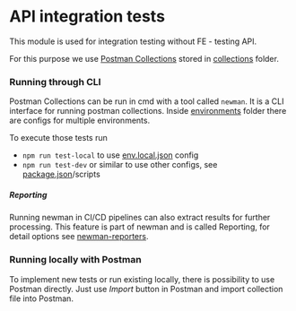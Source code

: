 # API integration tests

This module is used for integration testing without FE - testing API.

For this purpose we use [Postman Collections](https://www.postman.com/collection/) stored in
[collections](collections) folder.

### Running through CLI
Postman Collections can be run in cmd with a tool called `newman`. It is a CLI interface for running postman
collections. Inside [environments](environments) folder there are configs for multiple environments.

To execute those tests run
- `npm run test-local` to use [env.local.json](environments/env.local.json) config
- `npm run test-dev` or similar to use other configs, see [package.json](package.json)/scripts
##### Reporting
Running newman in CI/CD pipelines can also extract results for further processing. This feature is part of newman and
is called Reporting, for detail options see [newman-reporters](https://github.com/postmanlabs/newman#using-reporters-with-newman).

### Running locally with Postman
To implement new tests or run existing locally, there is possibility to use Postman directly. Just use _Import_ button
in Postman and import collection file into Postman.
